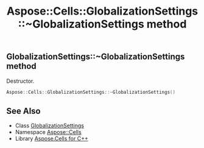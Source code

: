 ﻿---
title: Aspose::Cells::GlobalizationSettings::~GlobalizationSettings method
linktitle: ~GlobalizationSettings
second_title: Aspose.Cells for C++ API Reference
description: 'Aspose::Cells::GlobalizationSettings::~GlobalizationSettings method. Destructor in C++.'
type: docs
weight: 200
url: /cpp/aspose.cells/globalizationsettings/~globalizationsettings/
---
## GlobalizationSettings::~GlobalizationSettings method


Destructor.

```cpp
Aspose::Cells::GlobalizationSettings::~GlobalizationSettings()
```

## See Also

* Class [GlobalizationSettings](../)
* Namespace [Aspose::Cells](../../)
* Library [Aspose.Cells for C++](../../../)
